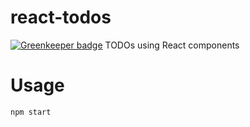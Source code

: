 # react-todos

[![Greenkeeper badge](https://badges.greenkeeper.io/osxi/react-todos.svg)](https://greenkeeper.io/)
TODOs using React components

# Usage
`npm start`
